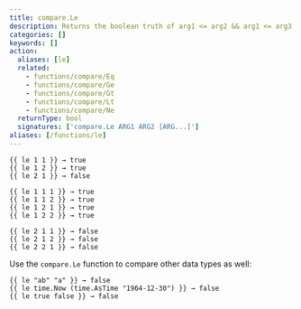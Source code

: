 ```yaml
---
title: compare.Le
description: Returns the boolean truth of arg1 <= arg2 && arg1 <= arg3.
categories: []
keywords: []
action:
  aliases: [le]
  related:
    - functions/compare/Eq
    - functions/compare/Ge
    - functions/compare/Gt
    - functions/compare/Lt
    - functions/compare/Ne
  returnType: bool
  signatures: ['compare.Le ARG1 ARG2 [ARG...]']
aliases: [/functions/le]
---
```


```go-html-template
{{ le 1 1 }} → true
{{ le 1 2 }} → true
{{ le 2 1 }} → false

{{ le 1 1 1 }} → true
{{ le 1 1 2 }} → true
{{ le 1 2 1 }} → true
{{ le 1 2 2 }} → true

{{ le 2 1 1 }} → false
{{ le 2 1 2 }} → false
{{ le 2 2 1 }} → false
```

Use the `compare.Le` function to compare other data types as well:

```go-html-template
{{ le "ab" "a" }} → false
{{ le time.Now (time.AsTime "1964-12-30") }} → false
{{ le true false }} → false
```
